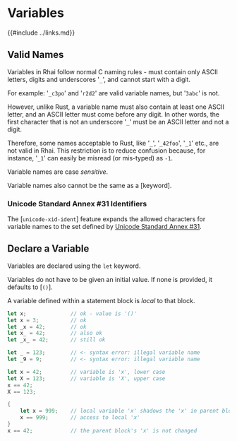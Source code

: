 Variables
=========

{{#include ../links.md}}

Valid Names
-----------

Variables in Rhai follow normal C naming rules - must contain only ASCII letters, digits and underscores '`_`',
and cannot start with a digit.

For example: '`_c3po`' and '`r2d2`' are valid variable names, but '`3abc`' is not.

However, unlike Rust, a variable name must also contain at least one ASCII letter, and an ASCII letter must come before any digit.
In other words, the first character that is not an underscore '`_`' must be an ASCII letter and not a digit.

Therefore, some names acceptable to Rust, like '`_`', '`_42foo`', '`_1`' etc., are not valid in Rhai.
This restriction is to reduce confusion because, for instance, '`_1`' can easily be misread (or mis-typed) as `-1`.

Variable names are case _sensitive_.

Variable names also cannot be the same as a [keyword].

### Unicode Standard Annex #31 Identifiers

The [`unicode-xid-ident`] feature expands the allowed characters for variable names to the set defined by
[Unicode Standard Annex #31](http://www.unicode.org/reports/tr31/).


Declare a Variable
------------------

Variables are declared using the `let` keyword.

Variables do not have to be given an initial value.
If none is provided, it defaults to [`()`].

A variable defined within a statement block is _local_ to that block.

```rust
let x;              // ok - value is '()'
let x = 3;          // ok
let _x = 42;        // ok
let x_ = 42;        // also ok
let _x_ = 42;       // still ok

let _ = 123;        // <- syntax error: illegal variable name
let _9 = 9;         // <- syntax error: illegal variable name

let x = 42;         // variable is 'x', lower case
let X = 123;        // variable is 'X', upper case
x == 42;
X == 123;

{
    let x = 999;    // local variable 'x' shadows the 'x' in parent block
    x == 999;       // access to local 'x'
}
x == 42;            // the parent block's 'x' is not changed
```
